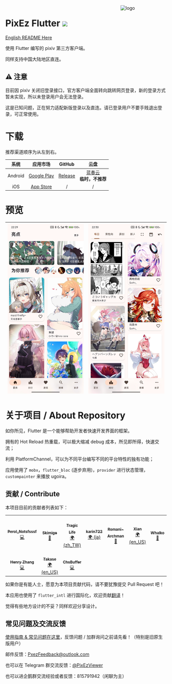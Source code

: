 <img src="./android/app/src/main/res/mipmap-xxhdpi/ic_launcher_round.png" alt="logo" width="144" height="144" align="right" />

# PixEz Flutter ![](https://camo.githubusercontent.com/f2b4fa6779c8a4825e0e7347076746a2047ed100/68747470733a2f2f696d672e736869656c64732e696f2f62616467652f6c6963656e73652d47504c2d2d332e302d6f72616e67652e737667)

[English README Here](./.github/README_en.md)

使用 Flutter 编写的 pixiv 第三方客户端。

同样支持中国大陆地区直连。

## ⚠ 注意

目前因 pixiv 关闭旧登录接口，官方客户端全面转向跳转网页登录，新的登录方式暂未实现，所以未登录用户会无法登录。

这是已知问题，正在努力适配新版登录以及直连。请已登录用户不要手贱退出登录，可正常使用。

# 下载

推荐渠道顺序为从左到右。

|系统|应用市场|GitHub|云盘|
|:---:|:---:|:---:|:---:|
|Android|[Google Play](https://play.google.com/store/apps/details?id=com.perol.play.pixez)|[Release](https://github.com/Notsfsssf/pixez-flutter/releases)|[蓝奏云](https://wwa.lanzous.com/b0ded45id)<br />**临时，不推荐**|
|iOS|[App Store](https://apps.apple.com/cn/app/pixez/id1494435126)|/|/|

# 预览

|![Preview](./.github/preview/2.jpg) | ![Preview](./.github/preview/1.jpg) | 
|:-------------------:|:------------------------:|

# 关于项目 / About Repository

如你所见，Flutter 是一个能够帮助开发者快速开发界面的框架。

拥有的 Hot Reload 热重载，可以极大缩减 debug 成本，所见即所得，快速交流；

利用 PlatformChannel，可以为不同平台编写不同的平台特性的独有功能；

应用使用了 `mobx`，`flutter_bloc` (逐步弃用)，`provider` 进行状态管理，`custompainter` 来播放 ugoira。

## 贡献 / Contribute

本项目目前的贡献者列表如下：

<table>
  <tr>
    <td align="center"><a href="https://github.com/Notsfsssf"><img src="https://avatars.githubusercontent.com/u/16934707?v=4?s=100" width="100px;" alt=""/><br /><sub><b>Perol_Notsfsssf</b></sub></a><br /><a href="https://github.com/Notsfsssf/pixez-flutter/commits?author=Notsfsssf" title="Code">💻</a></td>
    <td align="center"><a href="https://xyx.moe/"><img src="https://avatars.githubusercontent.com/u/9017470?v=4?s=100" width="100px;" alt=""/><br /><sub><b>Skimige</b></sub></a><br /><a href="https://github.com/Notsfsssf/pixez-flutter/commits?author=Skimige" title="Documentation">📖</a></td>
    <td align="center"><a href="https://github.com/TragicLifeHu"><img src="https://avatars.githubusercontent.com/u/16817202?v=4?s=100" width="100px;" alt=""/><br /><sub><b>Tragic Life</b></sub></a><br /><a href="#translation-TragicLifeHu" title="Translation">🌍 (zh_TW)</a></td>
    <td align="center"><a href="https://github.com/karin722"><img src="https://avatars.githubusercontent.com/u/54385201?v=4?s=100" width="100px;" alt=""/><br /><sub><b>karin722</b></sub></a><br /><a href="#translation-karin722" title="Translation">🌍 (ja)</a></td>
    <td align="center"><a href="https://github.com/Romani-Archman"><img src="https://avatars.githubusercontent.com/u/68731023?v=4?s=100" width="100px;" alt=""/><br /><sub><b>Romani-Archman</b></sub></a><br /><a href="https://github.com/Notsfsssf/pixez-flutter/commits?author=Romani-Archman" title="Documentation">📖</a></td>
    <td align="center"><a href="https://github.com/itzXian"><img src="https://avatars.githubusercontent.com/u/34748039?v=4?s=100" width="100px;" alt=""/><br /><sub><b>Xian</b></sub></a><br /><a href="#translation-itzXian" title="Translation">🌍 (en_US)</a></td>
    <td align="center"><a href="https://github.com/RtYkk"><img src="https://avatars.githubusercontent.com/u/45971730?v=4?s=100" width="100px;" alt=""/><br /><sub><b>Whalko</b></sub></a><br /><a href="https://github.com/Notsfsssf/pixez-flutter/commits?author=RtYkk" title="Documentation">📖</a></td>
  </tr>
  <tr>
    <td align="center"><a href="https://github.com/Henry-ZHR"><img src="https://avatars.githubusercontent.com/u/51886614?v=4?s=100" width="100px;" alt=""/><br /><sub><b>Henry Zhang</b></sub></a><br /><a href="https://github.com/Notsfsssf/pixez-flutter/commits?author=Henry-ZHR" title="Code">💻</a></td>
    <td align="center"><a href="https://github.com/takase1121"><img src="https://avatars.githubusercontent.com/u/20792268?v=4?s=100" width="100px;" alt=""/><br /><sub><b>Takase</b></sub></a><br /><a href="#translation-takase1121" title="Translation">🌍 (en_US)</a></td>
    <td align="center"><a href="https://github.com/chsbuffer"><img src="https://avatars.githubusercontent.com/u/33744752?v=4?s=100" width="100px;" alt=""/><br /><sub><b>ChsBuffer</b></sub></a><br /><a href="https://github.com/Notsfsssf/pixez-flutter/commits?author=chsbuffer" title="Code">💻</a></td>
  </tr>
</table>

如果你是有能人士，愿意为本项目贡献代码，请不要犹豫提交 Pull Request 吧！

本应用也使用了 `flutter_intl` 进行国际化，欢迎贡献[翻译](./lib/l10n/intl_en_US.arb)！

觉得有些地方设计的不妥？同样欢迎分享设计。

## 常见问题及交流反馈

[使用指南 & 常见问题在这里](.github/FAQ.md)，反馈问题 / 加群询问之前请先看！（特别是旧原生版用户）

邮件反馈：PxezFeedback@outlook.com

也可以在 Telegram 群交流反馈：[@PixEzViewer](https://t.me/PixEzViewer)

也可以进企鹅群交流经验或者反馈：815791942（闲聊为主）
